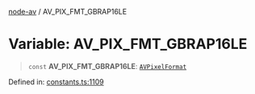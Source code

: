 [node-av](../globals.md) / AV\_PIX\_FMT\_GBRAP16LE

# Variable: AV\_PIX\_FMT\_GBRAP16LE

> `const` **AV\_PIX\_FMT\_GBRAP16LE**: [`AVPixelFormat`](../type-aliases/AVPixelFormat.md)

Defined in: [constants.ts:1109](https://github.com/seydx/av/blob/f8631fc881b394300b1479f511d55cf1c370a87f/src/constants/constants.ts#L1109)
